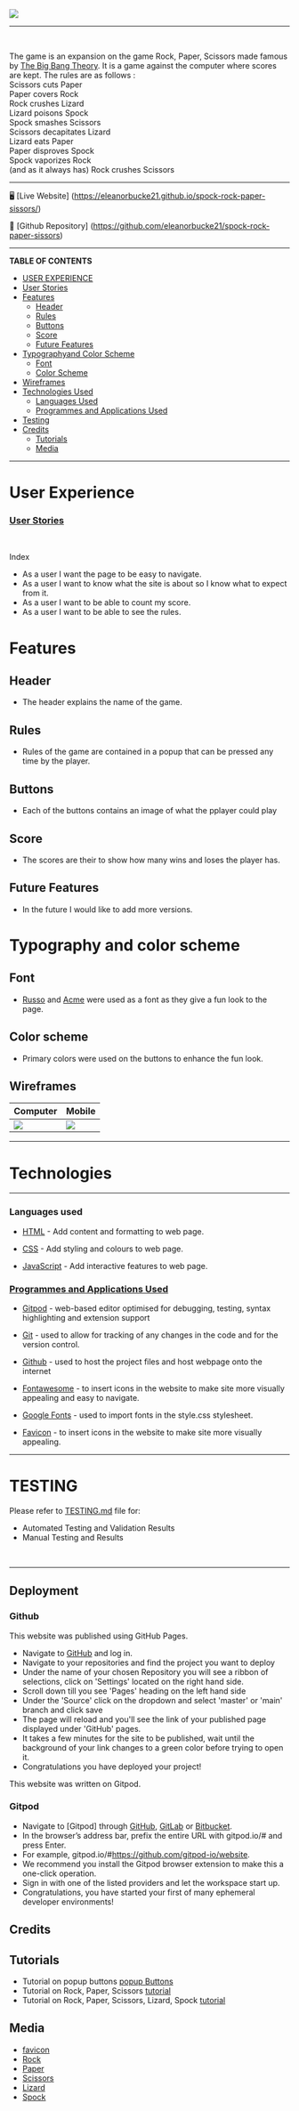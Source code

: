 <img src="markdown-demo/MultiDeviceMockup.jpeg"/>

--- 

<br>

The game is an expansion on the game Rock, Paper, Scissors made famous by [The Big Bang Theory](https://en.wikipedia.org/wiki/The_Big_Bang_Theory). It is a game against the computer where scores are kept. The rules are as follows : 
<br>
Scissors cuts Paper <br>
Paper covers Rock <br>
Rock crushes Lizard <br>
Lizard poisons Spock <br>
Spock smashes Scissors <br>
Scissors decapitates Lizard <br>
Lizard eats Paper <br>
Paper disproves Spock <br>
Spock vaporizes Rock <br>
(and as it always has) Rock crushes Scissors

--- 

:desktop_computer: [Live Website] (https://eleanorbucke21.github.io/spock-rock-paper-sissors/)

:open_file_folder: [Github Repository] (https://github.com/eleanorbucke21/spock-rock-paper-sissors)

---

**TABLE OF CONTENTS**
* [USER EXPERIENCE](#user-experience)
* [User Stories](#user-stories)
* [Features](#features)
    * [Header](##Header)
    * [Rules](##Rules)
    * [Buttons](##Buttons)
    * [Score](##Score)
    * [Future Features](#ufuture-featuresu)
* [Typographyand Color Scheme](#typography-and-color-scheme)
    * [Font](##Font)
    * [Color Scheme](##color)
* [Wireframes](#wireframes)
* [Technologies Used](#technologies-used)
    * [Languages Used](#languages-used)
    * [Programmes and Applications Used](#programmes-and-applications-used)
* [Testing](#testing)
* [Credits](#credits)
   * [Tutorials](#tutorials)
   * [Media](#media)
---
# User Experience

### <u>User Stories</u>
<br>

Index

* As a user I want the page to be easy to navigate.
* As a user I want to know what the site is about so I know what to expect from it.
* As a user I want to be able to count my score.
* As a user I want to be able to see the rules.

# Features ##
## Header
* The header explains the name of the game.

## Rules
* Rules of the game are contained in a popup that can be pressed any time by the player.

## Buttons
* Each of the buttons contains an image of what the pplayer could play

## Score
* The scores are their to show how many wins and loses the player has. 

## Future Features ##

* In the future I would like to add more versions.

# Typography and color scheme #
## Font ##
* [Russo](https://fonts.google.com/specimen/Russo+One?query=Russo+) and [Acme](https://fonts.google.com/specimen/Acme?query=acme) were used as a font as they give a fun look to the page.
 ## Color scheme ##
* Primary colors were used on the buttons to enhance the fun look.

## Wireframes
|Computer|Mobile |
| ------------- | ------------- |
| <img src="markdown-demo/Computer WireFrame.jpeg">| <img src="markdown-demo/Phone Wireframe.jpeg"> |

---
# Technologies
---
### Languages used

- [HTML](https://en.wikipedia.org/wiki/HTML5) - Add content and formatting to web page.

- [CSS](https://en.wikipedia.org/wiki/CSS) - Add styling and colours to web page.

- [JavaScript](https://en.wikipedia.org/wiki/JavaScript) - Add interactive features to web page.


### <u>Programmes and Applications Used</u>

- [Gitpod](https://gitpod.io/) - web-based editor optimised for debugging, testing, syntax highlighting and extension support

- [Git](https://git-scm.com/) - used to allow for tracking of any changes in the code and for the version control.

- [Github](https://github.com/) - used to host the project files and host webpage onto the internet

- [Fontawesome](https://fontawesome.com/) - to insert icons in the website to make site more visually appealing and easy to navigate.

- [Google Fonts](https://fonts.google.com/) - used to import fonts in the style.css stylesheet.

- [Favicon](https://favicon.io/) - to insert icons in the website to make site more visually appealing.

---
# **TESTING**
Please refer to [TESTING.md](./TESTING.md) file for:
* Automated Testing and Validation Results
* Manual Testing and Results

<br/>

---
## Deployment
 
 ### Github

This website was published using GitHub Pages.
* Navigate to [GitHub](https://github.com/) and log in.
* Navigate to your repositories and find the project you want to deploy
* Under the name of your chosen Repository you will see a ribbon of selections, click on 'Settings' located on the right hand side.
* Scroll down till you see 'Pages' heading on the left hand side
* Under the 'Source' click on the dropdown and select 'master' or 'main' branch and click save
* The page will reload and you'll see the link of your published page displayed under 'GitHub' pages.
* It takes a few minutes for the site to be published, wait until the background of your link changes to a green color before trying to open it.
* Congratulations you have deployed your project!
 
 This website was written on Gitpod.
 
 ### Gitpod
* Navigate to [Gitpod] through [GitHub](https://github.com/), [GitLab](https://www.gitlab.com/) or [Bitbucket](https://bitbucket.org/).
* In the browser’s address bar, prefix the entire URL with gitpod.io/# and press Enter.
* For example, gitpod.io/#https://github.com/gitpod-io/website.
* We recommend you install the Gitpod browser extension to make this a one-click operation.
* Sign in with one of the listed providers and let the workspace start up.
* Congratulations, you have started your first of many ephemeral developer environments!

## Credits ##

## Tutorials

- Tutorial on popup buttons [popup Buttons](https://www.w3schools.com/howto/howto_js_popup.asp)
- Tutorial on Rock, Paper, Scissors [tutorial](https://www.youtube.com/watch?v=n1_vHArDBRA)
- Tutorial on Rock, Paper, Scissors, Lizard, Spock [tutorial](https://codepen.io/763004/pen/pPGGyP)

## Media
- [favicon]()
- [Rock](https://favicon.io/emoji-favicons/rock/)
- [Paper](https://favicon.io/emoji-favicons/newspaper/)
- [Scissors](https://favicon.io/emoji-favicons/scissors/)
- [Lizard](https://favicon.io/emoji-favicons/lizard/)
- [Spock](https://images.app.goo.gl/TCa5tv3ZtSzBai3S9)





